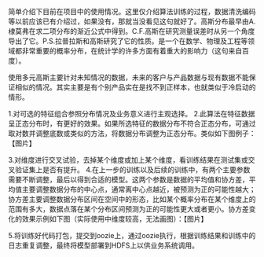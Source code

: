 简单介绍下目前在项目中的使用情况。这里仅介绍算法训练的过程，数据清洗编码等以前应该已有介绍过，如果没有，那就当没看见这句就好了。高斯分布最早由A.棣莫弗在求二项分布的渐近公式中得到。C.F.高斯在研究测量误差时从另一个角度导出了它。P.S.拉普拉斯和高斯研究了它的性质。是一个在数学、物理及工程等领域都非常重要的概率分布，在统计学的许多方面有着重大的影响力（这句来自百度）。     

使用多元高斯主要针对未知情况的数据，未来的客户与产品数据与现有数据不能保证相似的情况。其实主要是有个别产品实在是找不到正样本，也就类似于冷启动的情形。

1.对可选的特征组合参照分布情况及业务意义进行主观选择。
2.此算法在特征数据呈正态分布时，有更好的效果。如果所选特征的数据分布不符合正态分布，可通过取对数并调整底数或类似的方法，将数据分布调整为正态分布。类似如下图例子：【图片】
 
3.对维度进行交叉试验，去掉某个维度或加上某个维度，看训练结果在测试集或交叉验证集上是否有提升。
4.在上一步的训练以及后续的训练中，有两个主要参数需要不断调整，最后以得到合适的模型。这两个参数是数据的平均值和协方差，平均值主要调整数据分布的中心点，通常离中心点越近，被预测为正的可能性越大；协方差主要调整数据分布区间在空间中的形态，比如某个概率分布在某个维度上的范围有多大，数据点落在某个分布区间预测为正的可能性更大或者更小。协方差变化的效果示例如下图（实际使用中维度较高，无法画图）：【图片】
 
5.将训练好代码打包，提交到oozie上，通过oozie执行，根据训练结果和训练中的日志重复调整，最终将模型部署到HDFS上以供业务系统调用。
